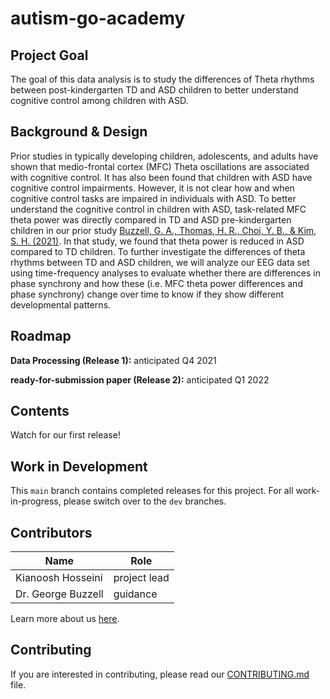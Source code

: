 
# autism-go-academy

## Project Goal
The goal of this data analysis is to study the differences of Theta rhythms between post-kindergarten TD and ASD children to better understand cognitive control among children with ASD. 


## Background & Design

Prior studies in typically developing children, adolescents, and adults have shown that medio-frontal cortex (MFC) Theta oscillations are associated with cognitive control. It has also been found that children with ASD have cognitive control impairments. However, it is not clear how and when cognitive control tasks are impaired in individuals with ASD. To better understand the cognitive control in children with ASD, task-related MFC theta power was directly compared in TD and ASD pre-kindergarten children in our prior study [Buzzell, G. A., Thomas, H. R., Choi, Y. B., & Kim, S. H. (2021)](https://doi.org/10.1016/j.bpsc.2021.03.016). In that study, we found that theta power is reduced in ASD compared to TD children. To further investigate the differences of theta rhythms between TD and ASD children, we will analyze our EEG data set using time-frequency analyses to evaluate whether there are differences in phase synchrony and how these (i.e. MFC theta power differences and phase synchrony) change over time to know if they show different developmental patterns. 




## Roadmap

**Data Processing (Release 1):** anticipated Q4 2021

**ready-for-submission paper (Release 2):** anticipated Q1 2022



## Contents
Watch for our first release!


## Work in Development
This `main` branch contains completed releases for this project. For all work-in-progress, please switch over to the `dev` branches.



## Contributors
| Name | Role |
| ---  | ---  |
| Kianoosh Hosseini | project lead |
| Dr. George Buzzell | guidance |


Learn more about us [here](www.ndclab.com/people).


## Contributing
If you are interested in contributing, please read our [CONTRIBUTING.md](CONTRIBUTING.md) file.

